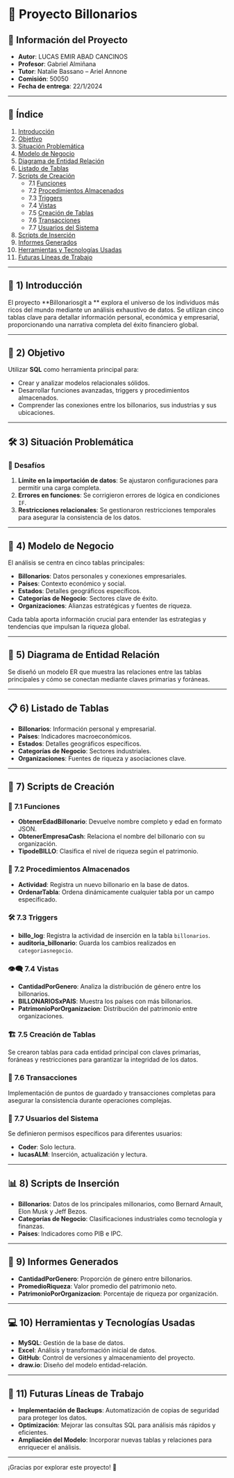 # 💼 **Proyecto Billonarios**

## 📄 **Información del Proyecto**
- **Autor**: LUCAS EMIR ABAD CANCINOS  
- **Profesor**: Gabriel Almiñana  
- **Tutor**: Natalie Bassano – Ariel Annone  
- **Comisión**: 50050  
- **Fecha de entrega**: 22/1/2024  

---

## 📖 **Índice**
1. [Introducción](#1-introducción)  
2. [Objetivo](#2-objetivo)  
3. [Situación Problemática](#3-situación-problemática)  
4. [Modelo de Negocio](#4-modelo-de-negocio)  
5. [Diagrama de Entidad Relación](#5-diagrama-de-entidad-relación)  
6. [Listado de Tablas](#6-listado-de-tablas)  
7. [Scripts de Creación](#7-scripts-de-creación)  
    - 7.1 [Funciones](#71-funciones)  
    - 7.2 [Procedimientos Almacenados](#72-procedimientos-almacenados)  
    - 7.3 [Triggers](#73-triggers)  
    - 7.4 [Vistas](#74-vistas)  
    - 7.5 [Creación de Tablas](#75-creación-de-tablas)  
    - 7.6 [Transacciones](#76-transacciones)  
    - 7.7 [Usuarios del Sistema](#77-usuarios-del-sistema)  
8. [Scripts de Inserción](#8-scripts-de-inserción)  
9. [Informes Generados](#9-informes-generados)  
10. [Herramientas y Tecnologías Usadas](#10-herramientas-y-tecnologías-usadas)  
11. [Futuras Líneas de Trabajo](#11-futuras-líneas-de-trabajo)  

---

## 🌟 **1) Introducción**
El proyecto **Billonariosgit a  ** explora el universo de los individuos más ricos del mundo mediante un análisis exhaustivo de datos. Se utilizan cinco tablas clave para detallar información personal, económica y empresarial, proporcionando una narrativa completa del éxito financiero global.  

---

## 🎯 **2) Objetivo**
Utilizar **SQL** como herramienta principal para:  
- Crear y analizar modelos relacionales sólidos.  
- Desarrollar funciones avanzadas, triggers y procedimientos almacenados.  
- Comprender las conexiones entre los billonarios, sus industrias y sus ubicaciones.  

---

## 🛠️ **3) Situación Problemática**
### 🛑 **Desafíos**  
1. **Límite en la importación de datos**: Se ajustaron configuraciones para permitir una carga completa.  
2. **Errores en funciones**: Se corrigieron errores de lógica en condiciones `IF`.  
3. **Restricciones relacionales**: Se gestionaron restricciones temporales para asegurar la consistencia de los datos.  

---

## 💼 **4) Modelo de Negocio**
El análisis se centra en cinco tablas principales:  
- **Billonarios**: Datos personales y conexiones empresariales.  
- **Países**: Contexto económico y social.  
- **Estados**: Detalles geográficos específicos.  
- **Categorías de Negocio**: Sectores clave de éxito.  
- **Organizaciones**: Alianzas estratégicas y fuentes de riqueza.  

Cada tabla aporta información crucial para entender las estrategias y tendencias que impulsan la riqueza global.  

---

## 📐 **5) Diagrama de Entidad Relación**
Se diseñó un modelo ER que muestra las relaciones entre las tablas principales y cómo se conectan mediante claves primarias y foráneas.  

---

## 📋 **6) Listado de Tablas**
- **Billonarios**: Información personal y empresarial.  
- **Países**: Indicadores macroeconómicos.  
- **Estados**: Detalles geográficos específicos.  
- **Categorías de Negocio**: Sectores industriales.  
- **Organizaciones**: Fuentes de riqueza y asociaciones clave.  

---

## 🔧 **7) Scripts de Creación**
### 📜 **7.1 Funciones**
- **ObtenerEdadBillonario**: Devuelve nombre completo y edad en formato JSON.  
- **ObtenerEmpresaCash**: Relaciona el nombre del billonario con su organización.  
- **TipodeBILLO**: Clasifica el nivel de riqueza según el patrimonio.  

### 🔄 **7.2 Procedimientos Almacenados**
- **Actividad**: Registra un nuevo billonario en la base de datos.  
- **OrdenarTabla**: Ordena dinámicamente cualquier tabla por un campo especificado.  

### 🛠️ **7.3 Triggers**
- **billo_log**: Registra la actividad de inserción en la tabla `billonarios`.  
- **auditoria_billonario**: Guarda los cambios realizados en `categoriasnegocio`.  

### 👁️‍🗨️ **7.4 Vistas**
- **CantidadPorGenero**: Analiza la distribución de género entre los billonarios.  
- **BILLONARIOSxPAIS**: Muestra los países con más billonarios.  
- **PatrimonioPorOrganizacion**: Distribución del patrimonio entre organizaciones.  

### 🏗️ **7.5 Creación de Tablas**
Se crearon tablas para cada entidad principal con claves primarias, foráneas y restricciones para garantizar la integridad de los datos.  

### 💾 **7.6 Transacciones**
Implementación de puntos de guardado y transacciones completas para asegurar la consistencia durante operaciones complejas.  

### 👥 **7.7 Usuarios del Sistema**
Se definieron permisos específicos para diferentes usuarios:  
- **Coder**: Solo lectura.  
- **lucasALM**: Inserción, actualización y lectura.  

---

## 📊 **8) Scripts de Inserción**
- **Billonarios**: Datos de los principales millonarios, como Bernard Arnault, Elon Musk y Jeff Bezos.  
- **Categorías de Negocio**: Clasificaciones industriales como tecnología y finanzas.  
- **Países**: Indicadores como PIB e IPC.  

---

## 📝 **9) Informes Generados**
- **CantidadPorGenero**: Proporción de género entre billonarios.  
- **PromedioRiqueza**: Valor promedio del patrimonio neto.  
- **PatrimonioPorOrganizacion**: Porcentaje de riqueza por organización.  

---

## 💻 **10) Herramientas y Tecnologías Usadas**
- **MySQL**: Gestión de la base de datos.  
- **Excel**: Análisis y transformación inicial de datos.  
- **GitHub**: Control de versiones y almacenamiento del proyecto.  
- **draw.io**: Diseño del modelo entidad-relación.  

---

## 🔮 **11) Futuras Líneas de Trabajo**
- **Implementación de Backups**: Automatización de copias de seguridad para proteger los datos.  
- **Optimización**: Mejorar las consultas SQL para análisis más rápidos y eficientes.  
- **Ampliación del Modelo**: Incorporar nuevas tablas y relaciones para enriquecer el análisis.  

---

¡Gracias por explorar este proyecto! 🚀
